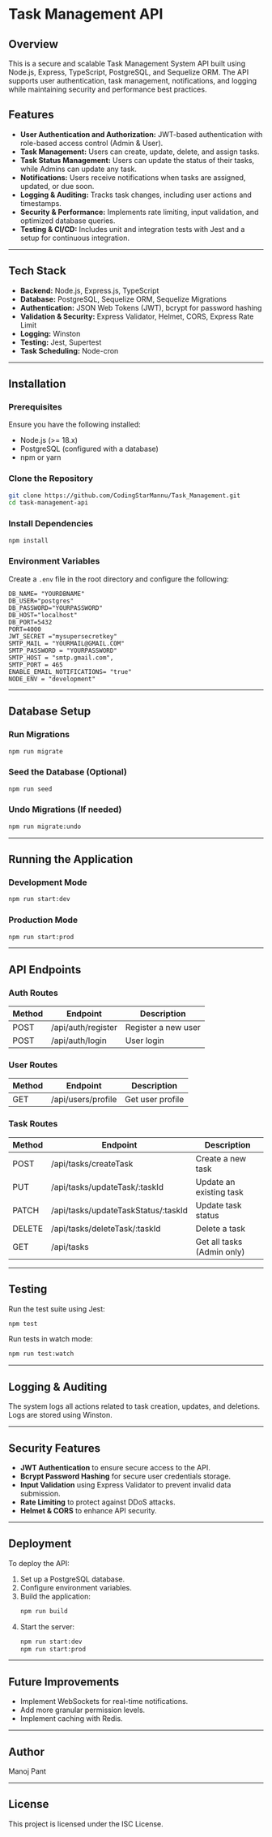 # Task Management API

## Overview
This is a secure and scalable Task Management System API built using Node.js, Express, TypeScript, PostgreSQL, and Sequelize ORM. The API supports user authentication, task management, notifications, and logging while maintaining security and performance best practices.

## Features
- **User Authentication and Authorization:** JWT-based authentication with role-based access control (Admin & User).
- **Task Management:** Users can create, update, delete, and assign tasks.
- **Task Status Management:** Users can update the status of their tasks, while Admins can update any task.
- **Notifications:** Users receive notifications when tasks are assigned, updated, or due soon.
- **Logging & Auditing:** Tracks task changes, including user actions and timestamps.
- **Security & Performance:** Implements rate limiting, input validation, and optimized database queries.
- **Testing & CI/CD:** Includes unit and integration tests with Jest and a setup for continuous integration.

---

## Tech Stack
- **Backend:** Node.js, Express.js, TypeScript
- **Database:** PostgreSQL, Sequelize ORM, Sequelize Migrations
- **Authentication:** JSON Web Tokens (JWT), bcrypt for password hashing
- **Validation & Security:** Express Validator, Helmet, CORS, Express Rate Limit
- **Logging:** Winston
- **Testing:** Jest, Supertest
- **Task Scheduling:** Node-cron

---

## Installation
### Prerequisites
Ensure you have the following installed:
- Node.js (>= 18.x)
- PostgreSQL (configured with a database)
- npm or yarn

### Clone the Repository
```sh
git clone https://github.com/CodingStarMannu/Task_Management.git
cd task-management-api
```

### Install Dependencies
```sh
npm install
```

### Environment Variables
Create a `.env` file in the root directory and configure the following:
```
DB_NAME= "YOURDBNAME"
DB_USER="postgres"
DB_PASSWORD="YOURPASSWORD"
DB_HOST="localhost"
DB_PORT=5432
PORT=4000
JWT_SECRET ="mysupersecretkey"
SMTP_MAIL = "YOURMAIL@GMAIL.COM"
SMTP_PASSWORD = "YOURPASSWORD" 
SMTP_HOST = "smtp.gmail.com",
SMTP_PORT = 465
ENABLE_EMAIL_NOTIFICATIONS= "true"
NODE_ENV = "development"
```

---

## Database Setup
### Run Migrations
```sh
npm run migrate
```

### Seed the Database (Optional)
```sh
npm run seed
```

### Undo Migrations (If needed)
```sh
npm run migrate:undo
```

---

## Running the Application
### Development Mode
```sh
npm run start:dev
```

### Production Mode
```sh
npm run start:prod
```

---

## API Endpoints
### **Auth Routes**
| Method | Endpoint             | Description          |
|--------|----------------------|----------------------|
| POST   | /api/auth/register   | Register a new user |
| POST   | /api/auth/login      | User login          |

### **User Routes**
| Method | Endpoint            | Description          |
|--------|---------------------|----------------------|
| GET    | /api/users/profile  | Get user profile    |

### **Task Routes**
| Method  | Endpoint                        | Description                   |
|---------|---------------------------------|-------------------------------|
| POST    | /api/tasks/createTask           | Create a new task            |
| PUT     | /api/tasks/updateTask/:taskId   | Update an existing task      |
| PATCH   | /api/tasks/updateTaskStatus/:taskId | Update task status    |
| DELETE  | /api/tasks/deleteTask/:taskId   | Delete a task                |
| GET     | /api/tasks                      | Get all tasks (Admin only)   |

---

## Testing
Run the test suite using Jest:
```sh
npm test
```
Run tests in watch mode:
```sh
npm run test:watch
```

---

## Logging & Auditing
The system logs all actions related to task creation, updates, and deletions. Logs are stored using Winston.

---

## Security Features
- **JWT Authentication** to ensure secure access to the API.
- **Bcrypt Password Hashing** for secure user credentials storage.
- **Input Validation** using Express Validator to prevent invalid data submission.
- **Rate Limiting** to protect against DDoS attacks.
- **Helmet & CORS** to enhance API security.

---

## Deployment
To deploy the API:
1. Set up a PostgreSQL database.
2. Configure environment variables.
3. Build the application:
   ```sh
   npm run build
   ```
4. Start the server:
   ```sh
   npm run start:dev
   npm run start:prod
   ```

---

## Future Improvements
- Implement WebSockets for real-time notifications.
- Add more granular permission levels.
- Implement caching with Redis.

---

## Author
Manoj Pant

---

## License
This project is licensed under the ISC License.

